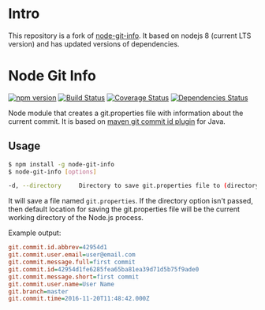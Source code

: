 # Intro
This repository is a fork of [node-git-info](https://github.com/rcruzper/node-git-info).
It based on nodejs 8 (current LTS version) and has updated versions of dependencies.

# Node Git Info

[![npm version](https://img.shields.io/npm/v/node-git-info.svg?style=flat)](https://badge.fury.io/js/node-git-info)
[![Build Status](https://travis-ci.org/rcruzper/node-git-info.svg?branch=master)](https://travis-ci.org/rcruzper/node-git-info)
[![Coverage Status](https://coveralls.io/repos/github/rcruzper/node-git-info/badge.svg?branch=master)](https://coveralls.io/github/rcruzper/node-git-info?branch=master)
[![Dependencies Status](https://david-dm.org/rcruzper/node-git-info.svg)](https://david-dm.org/rcruzper/node-git-info)

Node module that creates a git.properties file with information about the current commit. It is based on [maven git commit id plugin](https://github.com/ktoso/maven-git-commit-id-plugin) for Java.

## Usage

```sh
$ npm install -g node-git-info
$ node-git-info [options]

-d, --directory     Directory to save git.properties file to (directory must already exist).
```
It will save a file named ```git.properties```. If the directory option isn't passed, then default location for saving the git.properties file will be the current working directory of the Node.js process.

Example output:
```ini
git.commit.id.abbrev=42954d1
git.commit.user.email=user@email.com
git.commit.message.full=first commit
git.commit.id=42954d1fe6285fea65ba81ea39d71d5b75f9ade0
git.commit.message.short=first commit
git.commit.user.name=User Name
git.branch=master
git.commit.time=2016-11-20T11:48:42.000Z
```